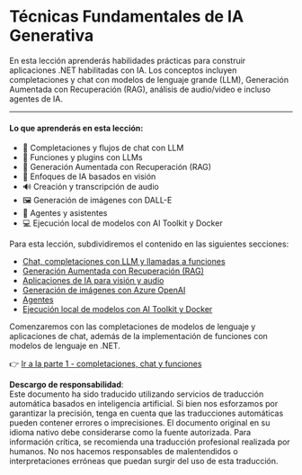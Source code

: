 # Técnicas Fundamentales de IA Generativa

En esta lección aprenderás habilidades prácticas para construir aplicaciones .NET habilitadas con IA. Los conceptos incluyen completaciones y chat con modelos de lenguaje grande (LLM), Generación Aumentada con Recuperación (RAG), análisis de audio/video e incluso agentes de IA.

---

#### Lo que aprenderás en esta lección:

- 🌟 Completaciones y flujos de chat con LLM  
- 🔗 Funciones y plugins con LLMs  
- 🔎 Generación Aumentada con Recuperación (RAG)  
- 👀 Enfoques de IA basados en visión  
- 🔊 Creación y transcripción de audio  
- 🖼️ Generación de imágenes con DALL-E  
- 🧩 Agentes y asistentes  
- 💻 Ejecución local de modelos con AI Toolkit y Docker  

Para esta lección, subdividiremos el contenido en las siguientes secciones:

- [Chat, completaciones con LLM y llamadas a funciones](./01-lm-completions-functions.md)  
- [Generación Aumentada con Recuperación (RAG)](./02-retrieval-augmented-generation.md)  
- [Aplicaciones de IA para visión y audio](./03-vision-audio.md)  
- [Generación de imágenes con Azure OpenAI](./05-ImageGenerationOpenAI.md)  
- [Agentes](04-agents.md)  
- [Ejecución local de modelos con AI Toolkit y Docker](./06-AIToolkitAndDockerModels.md)  

Comenzaremos con las completaciones de modelos de lenguaje y aplicaciones de chat, además de la implementación de funciones con modelos de lenguaje en .NET.

👉 [Ir a la parte 1 - completaciones, chat y funciones](./01-lm-completions-functions.md)

**Descargo de responsabilidad**:  
Este documento ha sido traducido utilizando servicios de traducción automática basados en inteligencia artificial. Si bien nos esforzamos por garantizar la precisión, tenga en cuenta que las traducciones automáticas pueden contener errores o imprecisiones. El documento original en su idioma nativo debe considerarse como la fuente autorizada. Para información crítica, se recomienda una traducción profesional realizada por humanos. No nos hacemos responsables de malentendidos o interpretaciones erróneas que puedan surgir del uso de esta traducción.